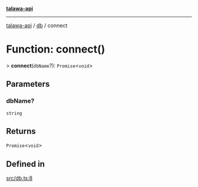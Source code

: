[**talawa-api**](../../README.md)

***

[talawa-api](../../modules.md) / [db](../README.md) / connect

# Function: connect()

\> **connect**(`dbName`?): `Promise`\<`void`\>

## Parameters

### dbName?

`string`

## Returns

`Promise`\<`void`\>

## Defined in

[src/db.ts:8](https://github.com/PalisadoesFoundation/talawa-api/blob/5c5b29a0ea487bda8306089fe128f43f3be29f94/src/db.ts#L8)
